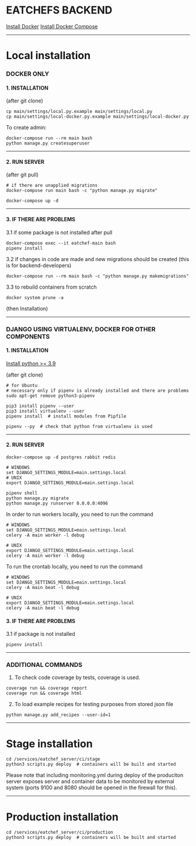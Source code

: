 # EATCHEFS BACKEND

[Install Docker](https://docs.docker.com/install/)
[Install Docker Compose](https://docs.docker.com/compose/install/)

---

# Local installation

### DOCKER ONLY

#### 1. INSTALLATION

(after git clone)

```
cp main/settings/local.py.example main/settings/local.py
cp main/settings/local-docker.py.example main/settings/local-docker.py
```

To create admin:
```
docker-compose run --rm main bash
python manage.py createsuperuser
```

---

#### 2. RUN SERVER

(after git pull)

```
# if there are unapplied migrations
docker-compose run main bash -c "python manage.py migrate"

docker-compose up -d
```

---

#### 3. IF THERE ARE PROBLEMS

3.1 if some package is not installed after pull
```
docker-compose exec --it eatchef-main bash
pipenv install
```

3.2 if changes in code are made and new migrations should be created (this is for backend-developers)
```
docker-compose run --rm main bash -c "python manage.py makemigrations"
```

3.3 to rebuild containers from scratch
```
docker system prune -a
```
(then Installation)

---

### DJANGO USING VIRTUALENV, DOCKER FOR OTHER COMPONENTS

#### 1. INSTALLATION

[Install python >= 3.9](https://www.python.org/downloads/release/python-395/)

(after git clone)

```
# for Ubuntu
# necessary only if pipenv is already installed and there are problems
sudo apt-get remove python3-pipenv
```

```
pip3 install pipenv --user
pip3 install virtualenv --user
pipenv install  # install modules from Pipfile
```

```
pipenv --py  # check that python from virtualenv is used
```

---

#### 2. RUN SERVER

```
docker-compose up -d postgres rabbit redis
```

```
# WINDOWS
set DJANGO_SETTINGS_MODULE=main.settings.local
# UNIX
export DJANGO_SETTINGS_MODULE=main.settings.local

pipenv shell
python manage.py migrate
python manage.py runserver 0.0.0.0:4096
```

In order to run workers locally, you need to run the command

```
# WINDOWS
set DJANGO_SETTINGS_MODULE=main.settings.local
celery -A main worker -l debug

# UNIX
export DJANGO_SETTINGS_MODULE=main.settings.local
celery -A main worker -l debug
```

To run the crontab locally, you need to run the command

```
# WINDOWS
set DJANGO_SETTINGS_MODULE=main.settings.local
celery -A main beat -l debug

# UNIX
export DJANGO_SETTINGS_MODULE=main.settings.local
celery -A main beat -l debug
```

#### 3. IF THERE ARE PROBLEMS

3.1 if package is not installed
```
pipenv install
```

---

### ADDITIONAL COMMANDS

1) To check code coverage by tests, coverage is used.

```
coverage run && coverage report
coverage run && coverage html
```

2) To load example recipes for testing purposes from stored json file

```
python manage.py add_recipes --user-id=1
```

---

# Stage installation

```
cd /services/eatchef_server/ci/stage
python3 scripts.py deploy  # containers will be built and started
```

Please note that including monitoring.yml during deploy of the produciton
server exposes server and container data to be monitored by external system
(ports 9100 and 8080 should be opened in the firewall for this).

---

# Production installation

```
cd /services/eatchef_server/ci/production
python3 scripts.py deploy  # containers will be built and started
```
